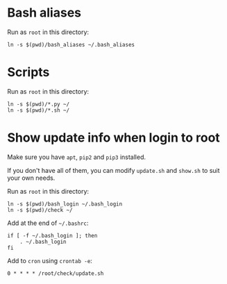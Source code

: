 # Bash aliases

Run as `root` in this directory:

```
ln -s $(pwd)/bash_aliases ~/.bash_aliases
```

# Scripts

Run as `root` in this directory:

```
ln -s $(pwd)/*.py ~/
ln -s $(pwd)/*.sh ~/
```

# Show update info when login to root

Make sure you have `apt`, `pip2` and `pip3` installed.

If you don't have all of them, you can modify `update.sh` and `show.sh` to suit your own needs.

Run as `root` in this directory:

```
ln -s $(pwd)/bash_login ~/.bash_login
ln -s $(pwd)/check ~/
```

Add at the end of `~/.bashrc`:

```
if [ -f ~/.bash_login ]; then
    . ~/.bash_login
fi
```

Add to `cron` using `crontab -e`:

```
0 * * * * /root/check/update.sh
```
